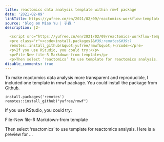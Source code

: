 ```yaml
---
title: reactomics data analysis template within rmwf package
date: '2021-02-09'
linkTitle: https://yufree.cn/en/2021/02/09/reactomics-workflow-template-within-rmwf-package/
source: 'blog on Miao Yu | 于淼 '
description: |2-

  <script src="https://yufree.cn/en/2021/02/09/reactomics-workflow-template-within-rmwf-package/index_files/header-attrs/header-attrs.js"></script> <p>To make reactomics data analysis more transparent and reproducible, I included one template in rmwf package. You could install the package from Github.</p>
  <pre class="r"><code>install.packages(&#39;remotes&#39;)
  remotes::install_github(&quot;yufree/rmwf&quot;)</code></pre>
  <p>If you use RStudio, you could try:</p>
  <p>File-New file-R Markdown-from template</p>
  <p>Then select ‘reactomics’ to use template for reactomics analysis. Here is a preview for ...
disable_comments: true
---
```


<script src="https://yufree.cn/en/2021/02/09/reactomics-workflow-template-within-rmwf-package/index_files/header-attrs/header-attrs.js"></script> <p>To make reactomics data analysis more transparent and reproducible, I included one template in rmwf package. You could install the package from Github.</p>
<pre class="r"><code>install.packages(&#39;remotes&#39;)
remotes::install_github(&quot;yufree/rmwf&quot;)</code></pre>
<p>If you use RStudio, you could try:</p>
<p>File-New file-R Markdown-from template</p>
<p>Then select ‘reactomics’ to use template for reactomics analysis. Here is a preview for ...